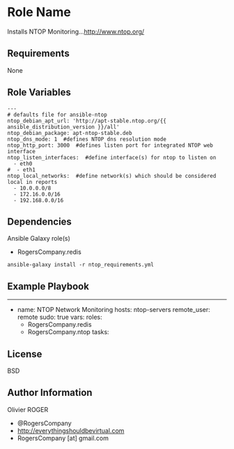 Role Name
=========

Installs NTOP Monitoring...http://www.ntop.org/

Requirements
------------

None

Role Variables
--------------

````
---
# defaults file for ansible-ntop
ntop_debian_apt_url: 'http://apt-stable.ntop.org/{{ ansible_distribution_version }}/all'
ntop_debian_package: apt-ntop-stable.deb
ntop_dns_mode: 1  #defines NTOP dns resolution mode
ntop_http_port: 3000  #defines listen port for integrated NTOP web interface
ntop_listen_interfaces:  #define interface(s) for ntop to listen on
  - eth0
#  - eth1
ntop_local_networks:  #define network(s) which should be considered local in reports
  - 10.0.0.0/8
  - 172.16.0.0/16
  - 192.168.0.0/16
````

Dependencies
------------

Ansible Galaxy role(s)
- RogersCompany.redis

````
ansible-galaxy install -r ntop_requirements.yml
````


Example Playbook
----------------

---
- name: NTOP Network Monitoring
  hosts: ntop-servers
  remote_user: remote
  sudo: true
  vars:
  roles:
    - RogersCompany.redis
    - RogersCompany.ntop
  tasks:

License
-------

BSD

Author Information
------------------

Olivier ROGER
- @RogersCompany
- http://everythingshouldbevirtual.com
- RogersCompany [at] gmail.com
